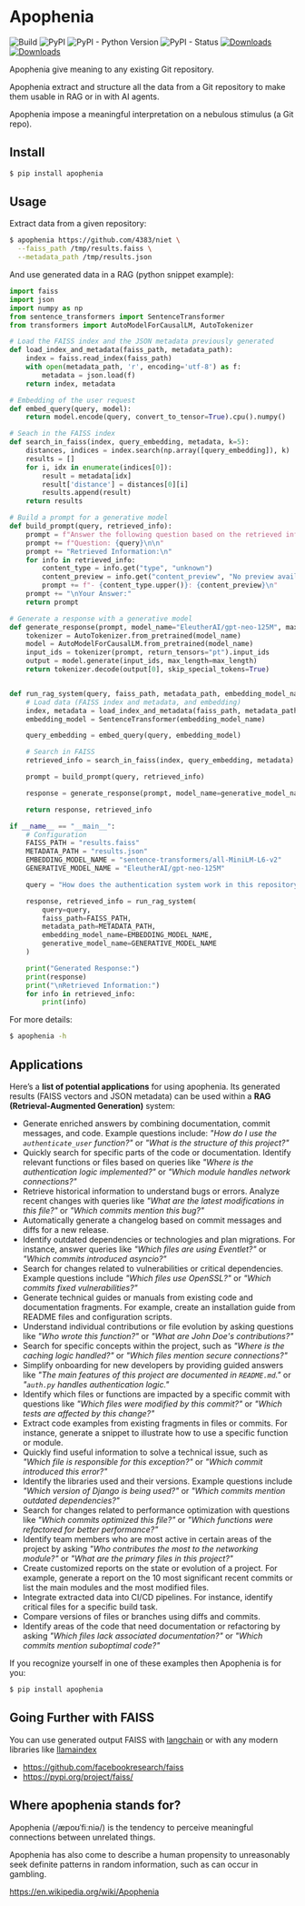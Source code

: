 # Apophenia

![Build](https://github.com/4383/apophenia/actions/workflows/main.yml/badge.svg)
![PyPI](https://img.shields.io/pypi/v/apophenia.svg)
![PyPI - Python Version](https://img.shields.io/pypi/pyversions/apophenia.svg)
![PyPI - Status](https://img.shields.io/pypi/status/apophenia.svg)
[![Downloads](https://pepy.tech/badge/apophenia)](https://pepy.tech/project/apophenia)
[![Downloads](https://pepy.tech/badge/apophenia/month)](https://pepy.tech/project/apophenia/month)

Apophenia give meaning to any existing Git repository.

Apophenia extract and structure all the data from a Git repository to make
them usable in RAG or in with AI agents.

Apophenia impose a meaningful interpretation on a nebulous stimulus (a Git
repo).

## Install

```bash
$ pip install apophenia
```

## Usage

Extract data from a given repository:

```bash
$ apophenia https://github.com/4383/niet \
  --faiss_path /tmp/results.faiss \
  --metadata_path /tmp/results.json
```

And use generated data in a RAG (python snippet example):

```python
import faiss
import json
import numpy as np
from sentence_transformers import SentenceTransformer
from transformers import AutoModelForCausalLM, AutoTokenizer

# Load the FAISS index and the JSON metadata previously generated
def load_index_and_metadata(faiss_path, metadata_path):
    index = faiss.read_index(faiss_path)
    with open(metadata_path, 'r', encoding='utf-8') as f:
        metadata = json.load(f)
    return index, metadata

# Embedding of the user request
def embed_query(query, model):
    return model.encode(query, convert_to_tensor=True).cpu().numpy()

# Seach in the FAISS index
def search_in_faiss(index, query_embedding, metadata, k=5):
    distances, indices = index.search(np.array([query_embedding]), k)
    results = []
    for i, idx in enumerate(indices[0]):
        result = metadata[idx]
        result['distance'] = distances[0][i]
        results.append(result)
    return results

# Build a prompt for a generative model
def build_prompt(query, retrieved_info):
    prompt = f"Answer the following question based on the retrieved information:\n\n"
    prompt += f"Question: {query}\n\n"
    prompt += "Retrieved Information:\n"
    for info in retrieved_info:
        content_type = info.get("type", "unknown")
        content_preview = info.get("content_preview", "No preview available")
        prompt += f"- {content_type.upper()}: {content_preview}\n"
    prompt += "\nYour Answer:"
    return prompt

# Generate a response with a generative model
def generate_response(prompt, model_name="EleutherAI/gpt-neo-125M", max_length=200):
    tokenizer = AutoTokenizer.from_pretrained(model_name)
    model = AutoModelForCausalLM.from_pretrained(model_name)
    input_ids = tokenizer(prompt, return_tensors="pt").input_ids
    output = model.generate(input_ids, max_length=max_length)
    return tokenizer.decode(output[0], skip_special_tokens=True)


def run_rag_system(query, faiss_path, metadata_path, embedding_model_name, generative_model_name):
    # Load data (FAISS index and metadata, and embedding)
    index, metadata = load_index_and_metadata(faiss_path, metadata_path)
    embedding_model = SentenceTransformer(embedding_model_name)

    query_embedding = embed_query(query, embedding_model)

    # Search in FAISS
    retrieved_info = search_in_faiss(index, query_embedding, metadata)

    prompt = build_prompt(query, retrieved_info)

    response = generate_response(prompt, model_name=generative_model_name)

    return response, retrieved_info

if __name__ == "__main__":
    # Configuration
    FAISS_PATH = "results.faiss"
    METADATA_PATH = "results.json"
    EMBEDDING_MODEL_NAME = "sentence-transformers/all-MiniLM-L6-v2"
    GENERATIVE_MODEL_NAME = "EleutherAI/gpt-neo-125M"

    query = "How does the authentication system work in this repository?"

    response, retrieved_info = run_rag_system(
        query=query,
        faiss_path=FAISS_PATH,
        metadata_path=METADATA_PATH,
        embedding_model_name=EMBEDDING_MODEL_NAME,
        generative_model_name=GENERATIVE_MODEL_NAME
    )

    print("Generated Response:")
    print(response)
    print("\nRetrieved Information:")
    for info in retrieved_info:
        print(info)
```

For more details:

```bash
$ apophenia -h
```

## Applications

Here’s a **list of potential applications** for using apophenia. Its
generated results (FAISS vectors and JSON metadata) can be used within a **RAG
(Retrieval-Augmented Generation)** system:

- Generate enriched answers by combining documentation, commit messages,
  and code. Example questions include: *"How do I use the `authenticate_user`
  function?"* or *"What is the structure of this project?"*
- Quickly search for specific parts of the code or documentation. Identify
  relevant functions or files based on queries like *"Where is the
  authentication logic implemented?"* or *"Which module handles network
  connections?"*
- Retrieve historical information to understand bugs or errors. Analyze recent
  changes with queries like *"What are the latest modifications in this
  file?"* or *"Which commits mention this bug?"*
- Automatically generate a changelog based on commit messages and diffs for a
  new release.
- Identify outdated dependencies or technologies and plan migrations. For
  instance, answer queries like *"Which files are using Eventlet?"* or
  *"Which commits introduced asyncio?"*
- Search for changes related to vulnerabilities or critical dependencies.
  Example questions include *"Which files use OpenSSL?"* or *"Which commits
  fixed vulnerabilities?"*
- Generate technical guides or manuals from existing code and documentation
  fragments. For example, create an installation guide from README files and
  configuration scripts.
- Understand individual contributions or file evolution by asking questions
  like *"Who wrote this function?"* or *"What are John Doe's contributions?"*
- Search for specific concepts within the project, such as *"Where is the
  caching logic handled?"* or *"Which files mention secure connections?"*
- Simplify onboarding for new developers by providing guided answers like
  *"The main features of this project are documented in `README.md`."* or
  *"`auth.py` handles authentication logic."*
- Identify which files or functions are impacted by a specific commit with
  questions like *"Which files were modified by this commit?"* or *"Which
  tests are affected by this change?"*
- Extract code examples from existing fragments in files or commits. For
  instance, generate a snippet to illustrate how to use a specific function or
  module.
- Quickly find useful information to solve a technical issue, such as
  *"Which file is responsible for this exception?"* or *"Which commit
  introduced this error?"*
- Identify the libraries used and their versions. Example questions include
  *"Which version of Django is being used?"* or *"Which commits mention
  outdated dependencies?"*
- Search for changes related to performance optimization with questions like
  *"Which commits optimized this file?"* or *"Which functions were refactored
  for better performance?"*
- Identify team members who are most active in certain areas of the project by
  asking *"Who contributes the most to the networking module?"* or *"What are
  the primary files in this project?"*
- Create customized reports on the state or evolution of a project. For
  example, generate a report on the 10 most significant recent commits or list
  the main modules and the most modified files.
- Integrate extracted data into CI/CD pipelines. For instance, identify
  critical files for a specific build task.
- Compare versions of files or branches using diffs and commits.
- Identify areas of the code that need documentation or refactoring by asking
  *"Which files lack associated documentation?"* or *"Which commits mention
  suboptimal code?"*

If you recognize yourself in one of these examples then Apophenia is for you:

```bash
$ pip install apophenia
```

## Going Further with FAISS

You can use generated output FAISS with [langchain](
https://python.langchain.com/docs/integrations/vectorstores/faiss/)
or with any modern libraries like [llamaindex](
https://docs.llamaindex.ai/en/stable/api_reference/storage/vector_store/faiss/)

- https://github.com/facebookresearch/faiss
- https://pypi.org/project/faiss/

## Where apophenia stands for?

Apophenia (/æpoʊˈfiːniə/) is the tendency to perceive meaningful connections
between unrelated things.

Apophenia has also come to describe a human propensity to unreasonably seek
definite patterns in random information, such as can occur in gambling.

https://en.wikipedia.org/wiki/Apophenia
